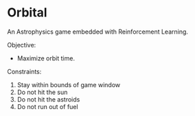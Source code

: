 # Orbital
An Astrophysics game embedded with Reinforcement Learning.

Objective:
- Maximize orbit time.

Constraints:
1) Stay within bounds of game window
2) Do not hit the sun
3) Do not hit the astroids
4) Do not run out of fuel
